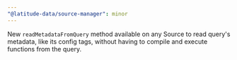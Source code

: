 ```yaml
---
"@latitude-data/source-manager": minor
---
```


New `readMetadataFromQuery` method available on any Source to read query's metadata, like its config tags, without having to compile and execute functions from the query.

